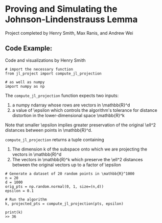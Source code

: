 # Proving and Simulating the Johnson-Lindenstrauss Lemma
Project completed by Henry Smith, Max Ranis, and Andrew Wei

## Code Example:
Code and visualizations by Henry Smith

```
# import the necessary function
from jl_project import compute_jl_projection

# as well as numpy
import numpy as np
```

The `compute_jl_projection` function expects two inputs: 

1. a numpy ndarray whose rows are vectors in \mathbb{R}^d
2. a value of \epsilon which controls the algorithm's tolerance for distance distortion in the lower-dimensional space \mathbb{R}^k

Note that smaller \epsilon implies greater preservation of the original \ell^2 distances between points in \mathbb{R}^d.

`compute_jl_projection` returns a tuple containing

1. The dimension k of the subspace onto which we are projecting the vectors in \mathbb{R}^d
2. The vectors in \mathbb{R}^k which preserve the \ell^2 distances between the original vectors up to a factor of \epsilon

```
# Generate a dataset of 20 random points in \mathbb{R}^1000
n = 20
d = 1000
orig_pts = np.random.normal(0, 1, size=(n,d))
epsilon = 0.1 

# Run the algorithm
k, projected_pts = compute_jl_projection(pts, epsilon)
```

```
print(k)
>> 36
```
